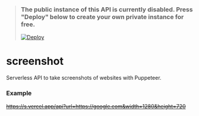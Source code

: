 > ### The public instance of this API is currently disabled. Press "Deploy" below to create your own private instance for free.
> [![Deploy](https://vercel.com/button)](https://vercel.com/new/git/external?repository-url=https%3A%2F%2Fgithub.com%2FRemiixInc%2Fscreenshot)

# screenshot
Serverless API to take screenshots of websites with Puppeteer.

### Example
~~https://s.vercel.app/api?url=https://google.com&width=1280&height=720~~

